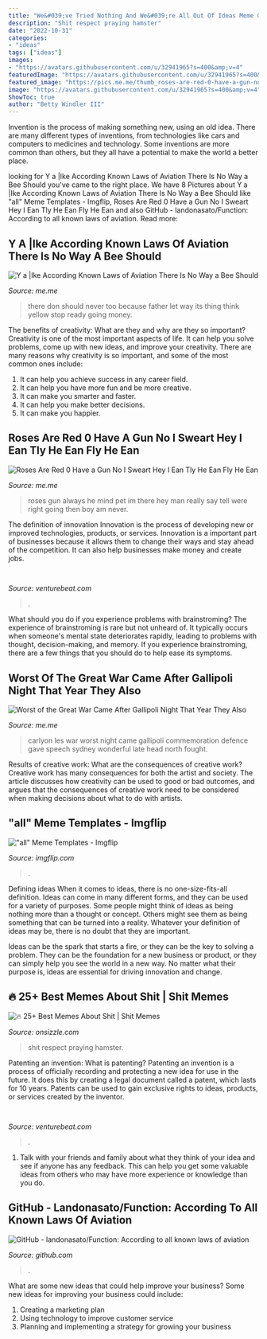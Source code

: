 ```yaml
---
title: "We&#039;ve Tried Nothing And We&#039;re All Out Of Ideas Meme Generator - &quot;all&quot; Meme Templates"
description: "Shit respect praying hamster"
date: "2022-10-31"
categories:
- "ideas"
tags: ["ideas"]
images:
- "https://avatars.githubusercontent.com/u/32941965?s=400&amp;v=4"
featuredImage: "https://avatars.githubusercontent.com/u/32941965?s=400&amp;v=4"
featured_image: "https://pics.me.me/thumb_roses-are-red-0-have-a-gun-no-i-sweart-63502474.png"
image: "https://avatars.githubusercontent.com/u/32941965?s=400&amp;v=4"
ShowToc: true
author: "Betty Windler III"
---
```



Invention is the process of making something new, using an old idea. There are many different types of inventions, from technologies like cars and computers to medicines and technology. Some inventions are more common than others, but they all have a potential to make the world a better place.

	

		
looking for Y a |Ike According Known Laws of Aviation There Is No Way a Bee Should you've came to the right place. We have 8 Pictures about Y a |Ike According Known Laws of Aviation There Is No Way a Bee Should like &quot;all&quot; Meme Templates - Imgflip, Roses Are Red 0 Have a Gun No I Sweart Hey I Ean Tly He Ean Fly He Ean and also GitHub - landonasato/Function: According to all known laws of aviation. Read more:
		
    
## Y A |Ike According Known Laws Of Aviation There Is No Way A Bee Should

<img loading=lazy src="https://pics.me.me/thumb_y-a-ike-according-known-laws-of-aviation-there-is-57111182.png" onerror="this.onerror=null;this.src='https://tse1.mm.bing.net/th?id=OIP.TZqBHIcrLlovAzAYA--2zQAAAA&amp;pid=15.1';" alt="Y a |Ike According Known Laws of Aviation There Is No Way a Bee Should">

_Source: me.me_

>there don should never too because father let way its thing think yellow stop ready going money. 

	

The benefits of creativity: What are they and why are they so important?
Creativity is one of the most important aspects of life. It can help you solve problems, come up with new ideas, and improve your creativity. There are many reasons why creativity is so important, and some of the most common ones include: 
1) It can help you achieve success in any career field.
2) It can help you have more fun and be more creative. 
3) It can make you smarter and faster. 
4) It can help you make better decisions. 
5) It can make you happier.

    
## Roses Are Red 0 Have A Gun No I Sweart Hey I Ean Tly He Ean Fly He Ean

<img loading=lazy src="https://pics.me.me/thumb_roses-are-red-0-have-a-gun-no-i-sweart-63502474.png" onerror="this.onerror=null;this.src='https://tse4.mm.bing.net/th?id=OIP.Xa-lj9CfwoL1NFD7DcIcrgAAAA&amp;pid=15.1';" alt="Roses Are Red 0 Have a Gun No I Sweart Hey I Ean Tly He Ean Fly He Ean">

_Source: me.me_

>roses gun always he mind pet im there hey man really say tell were right going then boy am never. 

	

The definition of innovation
Innovation is the process of developing new or improved technologies, products, or services. Innovation is a important part of businesses because it allows them to change their ways and stay ahead of the competition. It can also help businesses make money and create jobs.

    
## 

<img loading=lazy src="https://venturebeat.com/wp-content/uploads/2019/11/photoshopipad.jpg" onerror="this.onerror=null;this.src='https://tse1.mm.bing.net/th?id=OIP.z0Cxihs-U0tIJIaoh2pT5AHaFw&amp;pid=15.1';" alt="">

_Source: venturebeat.com_

>. 

	

What should you do if you experience problems with brainstroming?
The experience of brainstroming is rare but not unheard of. It typically occurs when someone's mental state deteriorates rapidly, leading to problems with thought, decision-making, and memory. If you experience brainstroming, there are a few things that you should do to help ease its symptoms.

    
## Worst Of The Great War Came After Gallipoli Night That Year They Also

<img loading=lazy src="https://pics.me.me/worst-of-the-great-war-came-after-gallipoli-night-that-44225158.png" onerror="this.onerror=null;this.src='https://tse4.mm.bing.net/th?id=OIP.tKb-5c2QsqM6OfR55JhMKwHaN5&amp;pid=15.1';" alt="Worst of the Great War Came After Gallipoli Night That Year They Also">

_Source: me.me_

>carlyon les war worst night came gallipoli commemoration defence gave speech sydney wonderful late head north fought. 

	

Results of creative work: What are the consequences of creative work?
Creative work has many consequences for both the artist and society. The article discusses how creativity can be used to good or bad outcomes, and argues that the consequences of creative work need to be considered when making decisions about what to do with artists.

    
## &quot;all&quot; Meme Templates - Imgflip

<img loading=lazy src="https://i.imgflip.com/4/16ykyk.jpg" onerror="this.onerror=null;this.src='https://tse1.mm.bing.net/th?id=OIP.-O0x09rNsEyC2uZP2tvNvwAAAA&amp;pid=15.1';" alt="&quot;all&quot; Meme Templates - Imgflip">

_Source: imgflip.com_

>. 

	

Defining ideas
When it comes to ideas, there is no one-size-fits-all definition. Ideas can come in many different forms, and they can be used for a variety of purposes.
Some people might think of ideas as being nothing more than a thought or concept. Others might see them as being something that can be turned into a reality. Whatever your definition of ideas may be, there is no doubt that they are important.

Ideas can be the spark that starts a fire, or they can be the key to solving a problem. They can be the foundation for a new business or product, or they can simply help you see the world in a new way. No matter what their purpose is, ideas are essential for driving innovation and change.

    
## 🔥 25+ Best Memes About Shit | Shit Memes

<img loading=lazy src="https://pics.onsizzle.com/when-u-a-hamster-but-u-seen-a-whole-lot-35317368.png" onerror="this.onerror=null;this.src='https://tse2.mm.bing.net/th?id=OIP.DXisM9rf43TT2tAU0X1xcQHaJC&amp;pid=15.1';" alt="🔥 25+ Best Memes About Shit | Shit Memes">

_Source: onsizzle.com_

>shit respect praying hamster. 

	

Patenting an invention: What is patenting?
Patenting an invention is a process of officially recording and protecting a new idea for use in the future. It does this by creating a legal document called a patent, which lasts for 10 years. Patents can be used to gain exclusive rights to ideas, products, or services created by the inventor.

    
## 

<img loading=lazy src="https://venturebeat.com/wp-content/uploads/2019/10/IMG_2327D-e1572537370560.jpeg" onerror="this.onerror=null;this.src='https://tse3.mm.bing.net/th?id=OIP.C1XYG7vkAS1N_UWOfyogOAHaEK&amp;pid=15.1';" alt="">

_Source: venturebeat.com_

>. 

	

1. Talk with your friends and family about what they think of your idea and see if anyone has any feedback. This can help you get some valuable ideas from others who may have more experience or knowledge than you do.

    
## GitHub - Landonasato/Function: According To All Known Laws Of Aviation

<img loading=lazy src="https://avatars.githubusercontent.com/u/32941965?s=400&amp;v=4" onerror="this.onerror=null;this.src='https://tse3.mm.bing.net/th?id=OIP.4C3Tm9N2e3ERipTTONBXwAAAAA&amp;pid=15.1';" alt="GitHub - landonasato/Function: According to all known laws of aviation">

_Source: github.com_

>. 

	

What are some new ideas that could help improve your business?
Some new ideas for improving your business could include: 
1. Creating a marketing plan 
2. Using technology to improve customer service 
3. Planning and implementing a strategy for growing your business 

